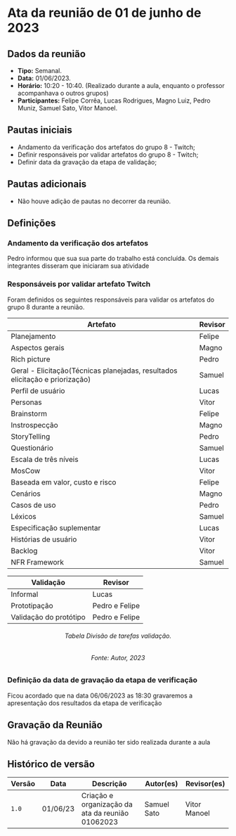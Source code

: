 # Ata da reunião de 01 de junho de 2023

## Dados da reunião

* **Tipo:** Semanal.
* **Data:** 01/06/2023.
* **Horário:** 10:20 - 10:40. (Realizado durante a aula, enquanto o professor acompanhava o outros grupos)
* **Participantes:** Felipe Corrêa, Lucas Rodrigues, Magno Luiz, Pedro Muniz, Samuel Sato, Vitor Manoel.



## Pautas iniciais

* Andamento da verificação dos artefatos do grupo 8 - Twitch;
* Definir responsáveis por validar artefatos do grupo 8 - Twitch;
* Definir data da gravação da etapa de validação;

## Pautas adicionais

* Não houve adição de pautas no decorrer da reunião.

## Definições

### Andamento da verificação dos artefatos

Pedro informou que sua sua parte do trabalho está concluída. Os demais integrantes disseram que iniciaram sua atividade

### Responsáveis por validar artefato Twitch

Foram definidos os seguintes responsáveis para validar os artefatos do grupo 8 durante a reunião.

<center>

| Artefato | Revisor |
|----------|---------|
|Planejamento | Felipe|
|Aspectos gerais | Magno|
|Rich picture | Pedro|
|Geral - Elicitação(Técnicas planejadas, resultados elicitação e priorização) | Samuel|
|Perfil de usuário | Lucas|
|Personas | Vitor|
|Brainstorm | Felipe|
|Instrospecção | Magno|
|StoryTelling | Pedro|
|Questionário | Samuel|
|Escala de três níveis | Lucas|
|MosCow	| Vitor|
|Baseada em valor, custo e risco | Felipe|
|Cenários | Magno|
|Casos de uso | Pedro|
|Léxicos | Samuel|
|Especificação suplementar | Lucas|
|Histórias de usuário | Vitor|
|Backlog | Vitor|
|NFR Framework | Samuel|

		
| Validação | Revisor |
|----------|---------|
|Informal | Lucas|
|Prototipação | Pedro e Felipe|
|Validação do protótipo	| Pedro e Felipe|

</center>

<h6 align = "center"> Tabela Divisão de tarefas validação. </h6>
<h6 align = "center"> Fonte: Autor, 2023 </h6>

### Definição da data de gravação da etapa de verificação

Ficou acordado que na data 06/06/2023 as 18:30 gravaremos a apresentação dos resultados da etapa de verificação


## Gravação da Reunião

Não há gravação da devido a reunião ter sido realizada durante a aula

## Histórico de versão

|  Versão  |   Data   |                      Descrição                      |    Autor(es)   |  Revisor(es)  |
| -------- | -------- | --------------------------------------------------- | -------------- | ------------- |
|  `1.0`   | 01/06/23 | Criação e organização da ata da reunião 01062023 | Samuel Sato | Vitor Manoel |
